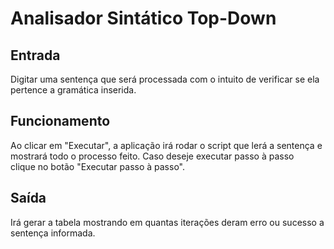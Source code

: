 # Analisador Sintático Top-Down

## Entrada
Digitar uma sentença que será processada com o intuito de verificar se ela pertence a gramática inserida.

## Funcionamento
Ao clicar em "Executar", a aplicação irá rodar o script que lerá a sentença e mostrará todo o processo feito. Caso deseje executar passo à passo \
clique no botão "Executar passo à passo".

## Saída
Irá gerar a tabela mostrando em quantas iterações deram erro ou sucesso a sentença informada.
